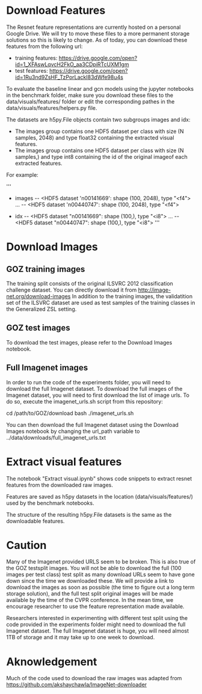 # Download Features

The Resnet feature representations are currently hosted on a personal Google Drive.
We will try to move these files to a more permanent storage solutions so this is likely to change.
As of today, you can download these features from the following url:

- training features: https://drive.google.com/open?id=1_XFAswLqvcH2FkO_aa3CDpiRTcUXM1gm
- test features: https://drive.google.com/open?id=1Ru3nd9ZsHF_TzPorLackI83dWfe98u4s

To evaluate the baseline linear and gcn models using the jupyter notebooks in the benchmark folder,
make sure you download these files to the data/visuals/features/ folder or edit the corresponding pathes in the  data/visuals/features/helpers.py file.

The datasets are h5py.File objects contain two subgroups images and idx:
- The images group contains one HDF5 dataset per class with size (N samples, 2048) and type float32 containing the extracted visual features.
- The images group contains one HDF5 dataset per class with size (N samples,) and type int8 containing the id of the original imageof each extracted features. 

For example:

'''
- images
-- <HDF5 dataset 'n00141669': shape (100, 2048), type "<f4">
...
-- <HDF5 dataset 'n00440747': shape (100, 2048), type "<f4">

- idx
-- <HDF5 dataset "n00141669": shape (100,), type "<i8">
...
-- <HDF5 dataset "n00440747": shape (100,), type "<i8">
'''

# Download Images

## GOZ training images

The training split consists of the original ILSVRC 2012 classification challenge dataset.
You can directly download it from http://image-net.org/download-images
In addition to the training images, the validatition set of the ILSVRC dataset are used as test samples of the training classes in the Generalized ZSL setting.

## GOZ test images

To download the test images, please refer to the Download Images notebook.

## Full Imagenet images

In order to run the code of the experiments folder, you will need to download the full Imagenet dataset.
To download the full images of the Imagenet dataset, you will need to first download the list of image urls.
To do so, execute the  imagenet_urls.sh script from this repository:

cd /path/to/GOZ/download
bash ./imagenet_urls.sh

You can then download the full Imagenet dataset using the Download Images notebook by changing the url_path variable to ../data/downloads/full_imagenet_urls.txt

# Extract visual features

The notebook "Extract visual.ipynb" shows code snippets to extract resnet features from the downloaded raw images.

Features are saved as h5py datasets in the location (data/visuals/features/) used by the benchmark notebooks.

The structure of the resulting h5py.File datasets is the same as the downloadable features.

# Caution

Many of the Imagenet provided URLS seem to be broken.
This is also true of the GOZ testsplit images. 
You will not be able to download the full (100 images per test class) test split as many download URLs seem to have gone down since the time we downloaded these.
We will provide a link to download the images as soon as possible (the time to figure out a long term storage solution), and the full test split original images will be made available by the time of the CVPR conference. In the mean time, we encourage researcher to use the feature representation made available.

Researchers interested in experimenting with different test split using the code provided in the experiments folder might need to download the full Imagenet dataset.
The full Imagenet dataset is huge, you will need almost 1TB of storage and it may take up to one week to download.

# Aknowledgement

Much of the code used to download the raw images was adapted from https://github.com/akshaychawla/ImageNet-downloader